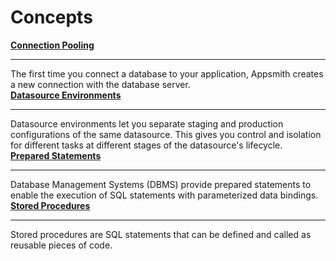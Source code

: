 # Concepts

<div class="containerGridSampleApp">
  <div class="containerColumnSampleApp columnGrid column-one">
        <div class="containerCol">
            <a href="/connect-data/concepts/connection-pooling"><strong>Connection Pooling</strong></a>
        </div> <hr/>
        <div class="containerDescription">The first time you connect a database to your application, Appsmith creates a new connection with the database server.</div>
        <div class="containerTutorialLink"></div>
    </div>
    <div class="containerColumnSampleApp columnGrid column-two">
        <div class="containerCol">
           <a href="/connect-data/concepts/Datasource-Environments"><strong>Datasource Environments</strong></a>
        </div><hr/>
        <div class="containerDescription">Datasource environments let you separate staging and production configurations of the same datasource. This gives you control and isolation for different tasks at different stages of the datasource's lifecycle. </div>
         <div class="containerTutorialLink">
         </div>
    </div>
</div>

<div class="containerGridSampleApp">
  <div class="containerColumnSampleApp columnGrid column-one">
        <div class="containerCol">
            <a href="/connect-data/concepts/how-to-use-prepared-statements"><strong>Prepared Statements</strong></a>
        </div> <hr/>
        <div class="containerDescription">Database Management Systems (DBMS) provide prepared statements to enable the execution of SQL statements with parameterized data bindings.</div>
        <div class="containerTutorialLink"></div>
    </div>
    <div class="containerColumnSampleApp columnGrid column-two">
        <div class="containerCol">
           <a href="/connect-data/concepts/returning-data-from-a-stored-procedure"><strong>Stored Procedures</strong></a>
        </div><hr/>
        <div class="containerDescription">Stored procedures are SQL statements that can be defined and called as reusable pieces of code. </div>
         <div class="containerTutorialLink">
         </div>
    </div>
</div>
